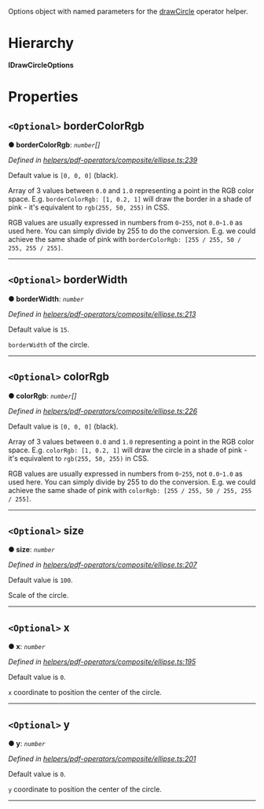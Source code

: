 

Options object with named parameters for the [drawCircle](../modules/_helpers_pdf_operators_composite_ellipse_.md#drawcircle) operator helper.

# Hierarchy

**IDrawCircleOptions**

# Properties

<a id="bordercolorrgb"></a>

## `<Optional>` borderColorRgb

**● borderColorRgb**: *`number`[]*

*Defined in [helpers/pdf-operators/composite/ellipse.ts:239](https://github.com/Hopding/pdf-lib/blob/dd3a0e3/src/helpers/pdf-operators/composite/ellipse.ts#L239)*

Default value is `[0, 0, 0]` (black).

Array of 3 values between `0.0` and `1.0` representing a point in the RGB color space. E.g. `borderColorRgb: [1, 0.2, 1]` will draw the border in a shade of pink - it's equivalent to `rgb(255, 50, 255)` in CSS.

RGB values are usually expressed in numbers from `0`-`255`, not `0.0`-`1.0` as used here. You can simply divide by 255 to do the conversion. E.g. we could achieve the same shade of pink with `borderColorRgb: [255 / 255, 50 / 255, 255 / 255]`.

___
<a id="borderwidth"></a>

## `<Optional>` borderWidth

**● borderWidth**: *`number`*

*Defined in [helpers/pdf-operators/composite/ellipse.ts:213](https://github.com/Hopding/pdf-lib/blob/dd3a0e3/src/helpers/pdf-operators/composite/ellipse.ts#L213)*

Default value is `15`.

`borderWidth` of the circle.

___
<a id="colorrgb"></a>

## `<Optional>` colorRgb

**● colorRgb**: *`number`[]*

*Defined in [helpers/pdf-operators/composite/ellipse.ts:226](https://github.com/Hopding/pdf-lib/blob/dd3a0e3/src/helpers/pdf-operators/composite/ellipse.ts#L226)*

Default value is `[0, 0, 0]` (black).

Array of 3 values between `0.0` and `1.0` representing a point in the RGB color space. E.g. `colorRgb: [1, 0.2, 1]` will draw the circle in a shade of pink - it's equivalent to `rgb(255, 50, 255)` in CSS.

RGB values are usually expressed in numbers from `0`-`255`, not `0.0`-`1.0` as used here. You can simply divide by 255 to do the conversion. E.g. we could achieve the same shade of pink with `colorRgb: [255 / 255, 50 / 255, 255 / 255]`.

___
<a id="size"></a>

## `<Optional>` size

**● size**: *`number`*

*Defined in [helpers/pdf-operators/composite/ellipse.ts:207](https://github.com/Hopding/pdf-lib/blob/dd3a0e3/src/helpers/pdf-operators/composite/ellipse.ts#L207)*

Default value is `100`.

Scale of the circle.

___
<a id="x"></a>

## `<Optional>` x

**● x**: *`number`*

*Defined in [helpers/pdf-operators/composite/ellipse.ts:195](https://github.com/Hopding/pdf-lib/blob/dd3a0e3/src/helpers/pdf-operators/composite/ellipse.ts#L195)*

Default value is `0`.

`x` coordinate to position the center of the circle.

___
<a id="y"></a>

## `<Optional>` y

**● y**: *`number`*

*Defined in [helpers/pdf-operators/composite/ellipse.ts:201](https://github.com/Hopding/pdf-lib/blob/dd3a0e3/src/helpers/pdf-operators/composite/ellipse.ts#L201)*

Default value is `0`.

`y` coordinate to position the center of the circle.

___


